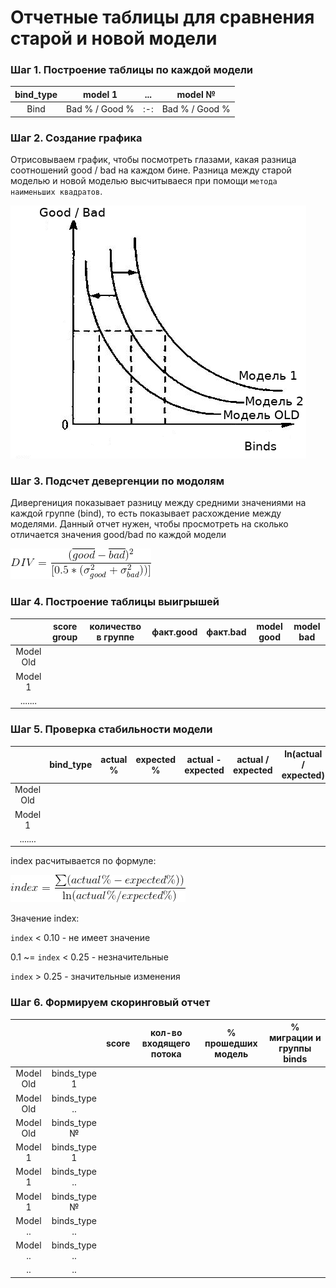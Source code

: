 # Отчетные таблицы для сравнения старой и новой модели

### Шаг 1. Построение таблицы по каждой модели


| bind_type | model 1 | ... | model № |
| :-------: | :-----: | :-: | :-----: |
| Bind | Bad % / Good % | :-: | Bad % / Good % |



### Шаг 2. Создание графика 

Отрисовываем график, чтобы посмотреть глазами, какая разница соотношений good / bad на каждом бине. Разница между старой моделью и новой моделью высчитываеся при помощи `метода наименьших квадратов`. 

![OLS](https://github.com/NameArtem/papers/blob/master/Ordinary%20Least%20Squares.png)


### Шаг 3. Подсчет девергенции по модолям


Дивергениция показывает разницу между средними значениями на каждой группе (bind), то есть показывает расхождение между моделями. Данный отчет нужен, чтобы просмотреть на сколько отличается значения good/bad по каждой модели

![div](https://github.com/NameArtem/papers/blob/master/gif.gif)


### Шаг 4. Построение таблицы выигрышей


|    | score group | количество в группе | факт.good | факт.bad | model good | model bad |
|:--:| :-------: | :------: | :--------: | :---------------: | :---------------: | :-------------------: |
|Model Old| | | | | | | | 
| Model 1 | | | | | | | |
| ....... | | | | | | | |


### Шаг 5. Проверка стабильности модели


|    | bind_type | actual % | expected % | actual - expected | actual / expected | ln(actual / expected) | index |
|:--:| :-------: | :------: | :--------: | :---------------: | :---------------: | :-------------------: | :---: |
|Model Old| | | | | | | | |
| Model 1 | | | | | | | | |
| ....... | | | | | | | | |

index расчитывается по формуле:

![index](https://github.com/NameArtem/papers/blob/master/pci.gif)

Значение index:

`index` < 0.10 - не имеет значение

0.1 ~= `index` < 0.25 - незначительные

`index` > 0.25 - значительные изменения


### Шаг 6. Формируем скоринговый отчет


|    |     | score | кол-во входящего потока | % прошедших модель | % миграции и группы binds |
|:--:| :--:| :---: | :---------------------: | :----------------: | :-----------------------: |
|Model Old| binds_type 1 | | | | |
|Model Old| binds_type ..| | | | |
|Model Old| binds_type № | | | | |
|Model 1 | binds_type 1 | | | | |
|Model 1| binds_type ..| | | | |
|Model 1| binds_type № | | | | |
|Model ..| binds_type ..| | | | |
|Model ..| binds_type ..| | | | |
| .. | ..| | | | |
